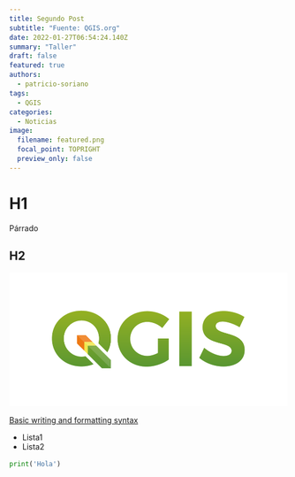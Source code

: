 ```yaml
---
title: Segundo Post
subtitle: "Fuente: QGIS.org"
date: 2022-01-27T06:54:24.140Z
summary: "Taller"
draft: false
featured: true
authors:
  - patricio-soriano
tags:
  - QGIS
categories:
  - Noticias
image:
  filename: featured.png
  focal_point: TOPRIGHT
  preview_only: false
---
```


# H1

Párrado

## H2

![](featured.png)

[Basic writing and formatting syntax](https://docs.github.com/es/github/writing-on-github/getting-started-with-writing-and-formatting-on-github/basic-writing-and-formatting-syntax)

- Lista1
- Lista2

```python
print('Hola')
```